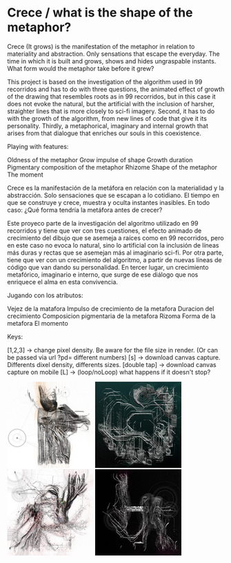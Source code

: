 # Crece / what is the shape of the metaphor?


Crece (It grows) is the manifestation of the metaphor in relation to materiality and abstraction.
Only sensations that escape the everyday. The time in which it is built and grows, shows and hides ungraspable instants. What form would the metaphor take before it grew?

This project is based on the investigation of the algorithm used in 99 recorridos and has to do with three questions, the animated effect of growth of the drawing that resembles roots as in 99 recorridos, but in this case it does not evoke the natural, but the artificial with the inclusion of harsher, straighter lines that is more closely to sci-fi imagery. Second, it has to do with the growth of the algorithm, from new lines of code that give it its personality. Thirdly, a metaphorical, imaginary and internal growth that arises from that dialogue that enriches our souls in this coexistence.

Playing with features:

Oldness of the metaphor
Grow impulse of shape
Growth duration
Pigmentary composition of the metaphor
Rhizome
Shape of the metaphor
The moment


Crece es la manifestación de la metáfora en relación con la materialidad y la abstracción.
Solo sensaciones que se escapan a lo cotidiano. El tiempo en que se construye y crece, muestra y oculta instantes inasibles. En todo caso: ¿Qué forma tendría la metáfora antes de crecer?

Este proyeco parte de la investigación del algoritmo utilizado en 99 recorridos y tiene que ver con tres cuestiones, el efecto animado de crecimiento del dibujo que se asemeja a raíces como en 99 recorridos, pero en este caso no evoca lo natural, sino lo artificial con la inclusión de líneas más duras y rectas que se asemejan más al imaginario sci-fi. Por otra parte, tiene que ver con un crecimiento del algoritmo, a partir de nuevas líneas de código que van dando su personalidad. En tercer lugar, un crecimiento metafórico, imaginario e interno, que surge de ese diálogo que nos enriquece el alma en esta convivencia.

Jugando con los atributos:

Vejez de la matafora
Impulso de crecimiento de la metafora
Duracion del crecimiento
Composicion pigmentaria de la metafora
Rizoma
Forma de la metafora
El momento


Keys:

[1,2,3] -> change pixel density. Be aware for the file size in render. (Or can be passed via url ?pd= different numbers)
[s] -> download canvas capture. Differents dixel density, differents sizes.
[double tap] -> download canvas capture on mobile
[L] -> (loop/noLoop) what happens if it doesn't stop?

<img src="https://github.com/andrusenn/crece/blob/master/images/01.jpg?raw=true" width="200"> <img src="https://github.com/andrusenn/crece/blob/master/images/02.jpg?raw=true" width="200"> <img src="https://github.com/andrusenn/crece/blob/master/images/03.jpg?raw=true" width="200"> <img src="https://github.com/andrusenn/crece/blob/master/images/04.jpg?raw=true" width="200"> 


